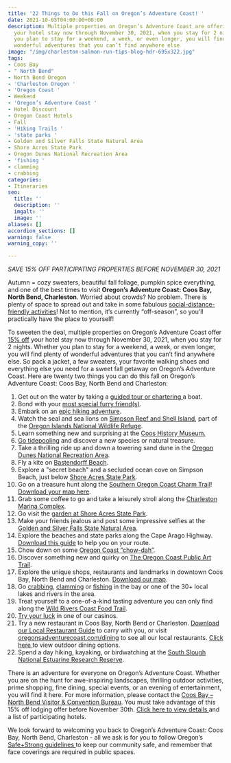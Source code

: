 ```yaml
---
title: '22 Things to Do this Fall on Oregon’s Adventure Coast! '
date: 2021-10-05T04:00:00+00:00
description: Multiple properties on Oregon’s Adventure Coast are offering 15% off
  your hotel stay now through November 30, 2021, when you stay for 2 nights. Whether
  you plan to stay for a weekend, a week, or even longer, you will find plenty of
  wonderful adventures that you can’t find anywhere else
image: "/img/charleston-salmon-run-tips-blog-hdr-695x322.jpg"
tags:
- Coos Bay
- " North Bend"
- North Bend Oregon
- 'Charleston Oregon '
- 'Oregon Coast '
- Weekend
- 'Oregon’s Adventure Coast '
- Hotel Discount
- Oregon Coast Hotels
- Fall
- 'Hiking Trails '
- 'state parks '
- Golden and Silver Falls State Natural Area
- Shore Acres State Park
- Oregon Dunes National Recreation Area
- 'fishing '
- clamming
- crabbing
categories:
- Itineraries
seo:
  title: ''
  description: ''
  imgalt: ''
  image: ''
aliases: []
accordion_sections: []
warning: false
warning_copy: ''

---
```

_SAVE 15% OFF PARTICIPATING PROPERTIES BEFORE NOVEMBER 30, 2021_

Autumn = cozy sweaters, beautiful fall foliage, pumpkin spice everything, and one of the best times to visit **Oregon’s Adventure Coast: Coos Bay, North Bend, Charleston**. Worried about crowds? No problem. There is plenty of space to spread out and take in some fabulous [social-distance-friendly activities](https://www.oregonsadventurecoast.com/blog/five-fun-ways-to-social-distance-on-oregon-s-adventure-coast/)! Not to mention, it’s currently “off-season”, so you’ll practically have the place to yourself!

To sweeten the deal, multiple properties on Oregon’s Adventure Coast offer [15% off](https://www.oregonsadventurecoast.com/fall15/) your hotel stay now through November 30, 2021, when you stay for 2 nights. Whether you plan to stay for a weekend, a week, or even longer, you will find plenty of wonderful adventures that you can’t find anywhere else. So pack a jacket, a few sweaters, your favorite walking shoes and everything else you need for a sweet fall getaway on Oregon’s Adventure Coast. Here are twenty two things you can do this fall on Oregon’s Adventure Coast: Coos Bay, North Bend and Charleston:

 1. Get out on the water by taking a [guided tour or chartering ](https://www.oregonsadventurecoast.com/blog/where-to-find-local-tour-guides-charters-on-oregon-s-adventure-coast/)a boat.
 2. Bond with your [most special furry friend(s)](https://www.oregonsadventurecoast.com/blog/11-dog-friendly-activities-to-do-this-fall-on-oregon-s-adventure-coast/).
 3. Embark on an [epic hiking adventure](https://www.oregonsadventurecoast.com/blog/how-to-plan-the-perfect-hiking-adventure-on-oregon-s-adventure-coast/).
 4. Watch the seal and sea lions on [Simpson Reef and Shell Island](https://www.shareoregon.com/things-to-do/en/listings/126105-simpson-reef-and-shell-island-oregon-islands-nwr), part of the [Oregon Islands National Wildlife Refuge](https://www.fws.gov/refuge/oregon_islands/).
 5. Learn something new and surprising at the [Coos History Museum.](https://www.oregonsadventurecoast.com/blog/oregon-s-adventure-coast-spotlight-coos-history-museum/)
 6. [Go tidepooling](https://www.oregonsadventurecoast.com/blog/where-how-to-explore-the-amazing-tide-pools-on-oregon-s-adventure-coast/) and discover a new species or natural treasure.
 7. Take a thrilling ride up and down a towering sand dune in the [Oregon Dunes National Recreation Area](https://www.oregonsadventurecoast.com/blog/wanted-first-time-atv-riders-on-the-oregon-dunes/). 
 8. Fly a kite on [Bastendorff Beach](https://www.oregonsadventurecoast.com/undeveloped-beaches/).
 9. Explore a "secret beach" and a secluded ocean cove on Simpson Beach, just below [Shore Acres State Park](https://www.oregonsadventurecoast.com/state-parks-and-national-lands/).
10. Go on a treasure hunt along the [Southern Oregon Coast Charm Trail](https://www.oregonsadventurecoast.com/blog/have-a-charming-adventure-along-the-southern-oregon-coast-charm-trail/)! [Download your map here](https://www.oregonsadventurecoast.com/img/Charm-Trail-Map.pdf).
11. Grab some coffee to go and take a leisurely stroll along the [Charleston Marina Complex](http://www.portofcoosbay.com/marinahome/).
12. Go visit the [garden at Shore Acres State Park](https://www.oregonsadventurecoast.com/blog/see-what-s-blooming-this-fall-at-shore-acres-state-par/).
13. Make your friends jealous and post some impressive selfies at the [Golden and Silver Falls State Natural Area](https://www.oregonsadventurecoast.com/blog/2016-02-05-adventure-spotlight-golden-and-silver-falls/).
14. Explore the beaches and state parks along the Cape Arago Highway. [Download this guide](https://oregonsadventurecoast.com/img/cape-arago-loop-itinerary-2018.pdf) to help you on your route.
15. Chow down on some [Oregon Coast “chow-dah”](https://www.oregonsadventurecoast.com/blog/who-has-the-best-clam-chowder-on-oregon-s-adventure-coast/).
16. Discover something new and quirky on [The Oregon Coast Public Art Trail](https://www.oregonsadventurecoast.com/blog/explore-the-oregon-coast-public-art-trail/).
17. Explore the unique shops, restaurants and landmarks in downtown Coos Bay, North Bend and Charleston. [Download our map](https://oregonsadventurecoast.netlify.com/img/walking-map-cbnb.pdf).
18. Go [crabbing](https://www.oregonsadventurecoast.com/crabbing-clamming/), [clamming](https://www.oregonsadventurecoast.com/clamming/) or [fishing](https://oregonsadventurecoast.netlify.com/fishing/) in the bay or one of the 30+ local lakes and rivers in the area.
19. Treat yourself to a one-of-a-kind tasting adventure you can only find along the [Wild Rivers Coast Food Trail](https://www.oregonsadventurecoast.com/blog/savor-the-flavors-along-the-wild-rivers-coast-food-trail/).
20. [Try your luck](https://oregonsadventurecoast.netlify.com/blog/try-your-luck-on-oregon-s-adventure-coast/) in one of our casinos.
21. Try a new restaurant in Coos Bay, North Bend or Charleston. [Download our Local Restaurant Guide](https://www.oregonsadventurecoast.com/img/Restaurants-BOOKLET.pdf) to carry with you, or visit [oregonsadventurecoast.com/dining](https://oregonsadventurecoast.com/dining/) to see all our local restaurants. [Click here ](https://www.oregonsadventurecoast.com/blog/looking-for-outdoor-dining-options-coos-bay-north-bend-charleston-have-several-from-which-to-choose/)to view outdoor dining options.
22. Spend a day hiking, kayaking, or birdwatching at the [South Slough National Estuarine Research Reserve](https://www.oregonsadventurecoast.com/blog/ten-things-people-love-about-slough-national-estuarine-research-reserve/).

There is an adventure for everyone on Oregon’s Adventure Coast. Whether you are on the hunt for awe-inspiring landscapes, thrilling outdoor activities, prime shopping, fine dining, special events, or an evening of entertainment, you will find it here. For more information, please contact the [Coos Bay – North Bend Visitor & Convention Bureau](https://www.oregonsadventurecoast.com/). You must take advantage of this 15% off lodging offer before November 30th. [Click here to view details ](https://www.oregonsadventurecoast.com/fall15/)and a list of participating hotels.

We look forward to welcoming you back to Oregon’s Adventure Coast: Coos Bay, North Bend, Charleston - all we ask is for you to follow Oregon’s [Safe+Strong guidelines ](https://coronavirus.oregon.gov/Pages/default.aspx#:\~:text=Oregonians%20must%20come%20together%20to,once%20it's%20available%20to%20you)to keep our community safe, and remember that face coverings are required in public spaces.